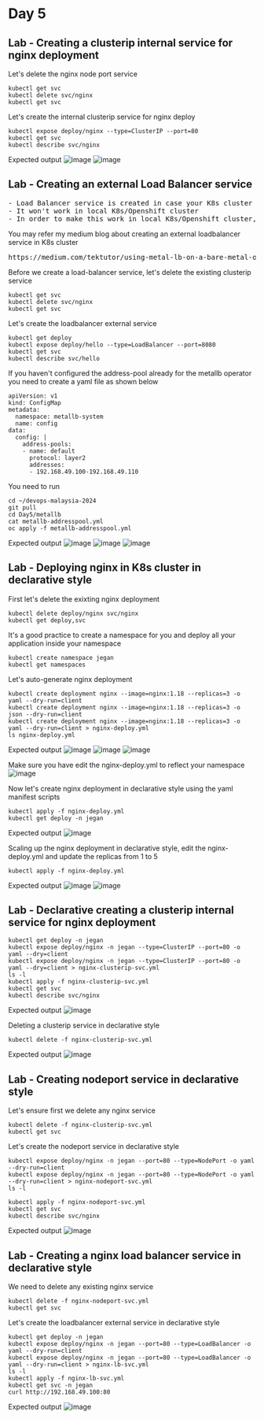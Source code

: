 # Day 5

## Lab - Creating a clusterip internal service for nginx deployment

Let's delete the nginx node port service
```
kubectl get svc
kubectl delete svc/nginx
kubectl get svc
```

Let's create the internal clusterip service for nginx deploy
```
kubectl expose deploy/nginx --type=ClusterIP --port=80
kubectl get svc
kubectl describe svc/nginx
```

Expected output
![image](https://github.com/tektutor/devops-malaysia-2024/assets/12674043/148ee3c4-8f92-4b2f-a920-44c9fc08a9ea)
![image](https://github.com/tektutor/devops-malaysia-2024/assets/12674043/5758b037-2915-4c7a-8656-6ac49d730566)


## Lab - Creating an external Load Balancer service
<pre>
- Load Balancer service is created in case your K8s cluster is running in a public cloud like AWS, Azure, GCP, etct.,
- It won't work in local K8s/Openshift cluster
- In order to make this work in local K8s/Openshift cluster, we need install something called metallb load balancer
</pre>

You may refer my medium blog about creating an external loadbalancer service in K8s cluster
<pre>
https://medium.com/tektutor/using-metal-lb-on-a-bare-metal-onprem-kubernetes-setup-6d036af1d20c  
</pre>

Before we create a load-balancer service, let's delete the existing clusterip service
```
kubectl get svc
kubectl delete svc/nginx
kubectl get svc
```

Let's create the loadbalancer external service
```
kubectl get deploy
kubectl expose deploy/hello --type=LoadBalancer --port=8080
kubectl get svc
kubectl describe svc/hello
```

If you haven't configured the address-pool already for the metallb operator you need to create a yaml file as shown below
```
apiVersion: v1
kind: ConfigMap
metadata:
  namespace: metallb-system
  name: config
data:
  config: |
    address-pools:
    - name: default
      protocol: layer2
      addresses:
      - 192.168.49.100-192.168.49.110
```

You need to run 
```
cd ~/devops-malaysia-2024
git pull
cd Day5/metallb
cat metallb-addresspool.yml
oc apply -f metallb-addresspool.yml
```

Expected output
![image](https://github.com/tektutor/devops-malaysia-2024/assets/12674043/b3eab98b-3f76-40ea-a866-1456e3b0a139)
![image](https://github.com/tektutor/devops-malaysia-2024/assets/12674043/5ea56818-6849-4af2-8316-a5d4c54cf3ae)
![image](https://github.com/tektutor/devops-malaysia-2024/assets/12674043/60c660a9-c529-4dae-8f44-8c07ae96fbc2)


## Lab - Deploying nginx in K8s cluster in declarative style

First let's delete the exixting nginx deployment
```
kubectl delete deploy/nginx svc/nginx
kubectl get deploy,svc
```

It's a good practice to create a namespace for you and deploy all your application inside your namespace
```
kubectl create namespace jegan
kubectl get namespaces
```


Let's auto-generate nginx deployment
```
kubectl create deployment nginx --image=nginx:1.18 --replicas=3 -o yaml --dry-run=client
kubectl create deployment nginx --image=nginx:1.18 --replicas=3 -o json --dry-run=client
kubectl create deployment nginx --image=nginx:1.18 --replicas=3 -o yaml --dry-run=client > nginx-deploy.yml
ls nginx-deploy.yml
```

Expected output
![image](https://github.com/tektutor/devops-malaysia-2024/assets/12674043/e4945cb4-86b3-4a81-aaf2-a02f94f37b19)
![image](https://github.com/tektutor/devops-malaysia-2024/assets/12674043/c5e7f3a8-dbdf-461b-9543-828a64b86d76)
![image](https://github.com/tektutor/devops-malaysia-2024/assets/12674043/2752ec43-ef96-47d7-84b4-5390fb4c5450)


Make sure you have edit the nginx-deploy.yml to reflect your namespace
![image](https://github.com/tektutor/devops-malaysia-2024/assets/12674043/0e6e0b57-5485-4f19-adb3-f0c711128a5b)


Now let's create nginx deployment in declarative style using the yaml manifest scripts
```
kubectl apply -f nginx-deploy.yml
kubectl get deploy -n jegan
```

Expected output
![image](https://github.com/tektutor/devops-malaysia-2024/assets/12674043/f75e2783-d2d5-4943-8c06-c85bfbfe0172)


Scaling up the nginx deployment in declarative style, edit the nginx-deploy.yml and update the replicas from 1 to 5
```
kubectl apply -f nginx-deploy.yml
```

Expected output
![image](https://github.com/tektutor/devops-malaysia-2024/assets/12674043/474a139e-8e4a-4f6f-9925-4fdbd5cdc162)
![image](https://github.com/tektutor/devops-malaysia-2024/assets/12674043/13282943-beeb-48e1-9fa5-24debab62b3c)


## Lab - Declarative creating a clusterip internal service for nginx deployment
```
kubectl get deploy -n jegan
kubectl expose deploy/nginx -n jegan --type=ClusterIP --port=80 -o yaml --dry=client
kubectl expose deploy/nginx -n jegan --type=ClusterIP --port=80 -o yaml --dry=client > nginx-clusterip-svc.yml
ls -l
kubectl apply -f nginx-clusterip-svc.yml
kubectl get svc
kubectl describe svc/nginx
```

Expected output
![image](https://github.com/tektutor/devops-malaysia-2024/assets/12674043/d6fc9e36-a287-4f84-b230-0aebdafa7404)

Deleting a clusterip service in declarative style
```
kubectl delete -f nginx-clusterip-svc.yml
```
Expected output
![image](https://github.com/tektutor/devops-malaysia-2024/assets/12674043/37e0e40e-d9d5-4c53-aa6b-72138385b93b)

## Lab - Creating nodeport service in declarative style

Let's ensure first we delete any nginx service
```
kubectl delete -f nginx-clusterip-svc.yml
kubectl get svc
```

Let's create the nodeport service in declarative style
```
kubectl expose deploy/nginx -n jegan --port=80 --type=NodePort -o yaml --dry-run=client
kubectl expose deploy/nginx -n jegan --port=80 --type=NodePort -o yaml --dry-run=client > nginx-nodeport-svc.yml
ls -l

kubectl apply -f nginx-nodeport-svc.yml
kubectl get svc
kubectl describe svc/nginx
```

Expected output
![image](https://github.com/tektutor/devops-malaysia-2024/assets/12674043/780cd2fd-7eae-4c63-b682-ec5d8b52b1cf)


## Lab - Creating a nginx load balancer service in declarative style
We need to delete any existing nginx service
```
kubectl delete -f nginx-nodeport-svc.yml
kubectl get svc
```

Let's create the loadbalancer external service in declarative style
```
kubectl get deploy -n jegan
kubectl expose deploy/nginx -n jegan --port=80 --type=LoadBalancer -o yaml --dry-run=client
kubectl expose deploy/nginx -n jegan --port=80 --type=LoadBalancer -o yaml --dry-run=client > nginx-lb-svc.yml
ls -l
kubectl apply -f nginx-lb-svc.yml
kubectl get svc -n jegan
curl http://192.168.49.100:80
```

Expected output
![image](https://github.com/tektutor/devops-malaysia-2024/assets/12674043/271df943-406c-4cd7-81b8-a280a99a5a10)
